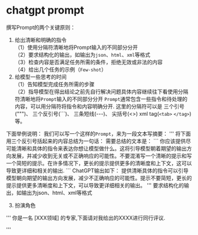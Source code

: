 # chatgpt prompt

撰写Prompt的两个关键原则：
1. 给出清晰和明确的指令    
（1）使用分隔符清晰地将Prompt输入的不同部分分开    
（2）要求结构化的输出，如输出为`json`、`html`、`xml`等格式    
（3）检查内容是否满足任务所需的条件，拒绝无效或非法的内容    
（4）给出几个任务的示例（`Few-shot`）
2. 给模型一些思考的时间    
（1）告知模型完成任务所需的步骤    
（2）指导模型在得出结论之前先自行解决问题具体内容继续往下看使用分隔符清晰地将`Prompt`输入的不同部分分开
`Prompt`通常包含一些指令和待处理的内容，可以用分隔符将指令和内容明确分开.
这里的分隔符可以是
三个引号(""")、
三个反引号(```)、
三条短线(---)、
尖括号(<>)
xml tag(`<tab>`  `</tag>`)等。 

下面举例说明： 
我们可以写一个这样的`Prompt`，来为一段文本写摘要： 
'''
将下面用三个反引号括起来的内容总结为一句话： 
需要总结的文本是： 
\`\`\` 
你应该提供尽可能清晰和具体的指令来表达你想让模型做什么。这将引导模型朝着期望的输出方向发展，并减少收到无关或不正确响应的可能性。不要混淆写一个清晰的提示和写一个简短的提示。在许多情况下，更长的提示提供更多的清晰度和上下文，这可以导致更详细和相关的输出.
 \`\`\` 
 ChatGPT输出如下： 提供清晰具体的指令可以引导模型朝向期望的输出方向发展，减少不正确响应的可能性。提示不要简短，更长的提示提供更多清晰度和上下文，可以导致更详细相关的输出。
'''
要求结构化的输出，如输出为json、html、xml等格式

3. 扮演角色

'''
    你是一名 [XXX领域] 的专家,下面请对我给出的XXXX进行同行评议.

'''


